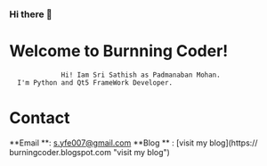 ### Hi there 👋

<!--
**sri0711/sri0711** is a ✨ _special_ ✨ repository because its `README.md` (this file) appears on your GitHub profile.

Here are some ideas to get you started:

- 🔭 I’m currently working on ...
- 🌱 I’m currently learning ...
- 👯 I’m looking to collaborate on ...
- 🤔 I’m looking for help with ...
- 💬 Ask me about ...
- 📫 How to reach me: ...
- 😄 Pronouns: ...
### ⚡ Fun fact: ...
-->

# Welcome to Burnning Coder!

	             Hi! Iam Sri Sathish as Padmanaban Mohan.
	  I'm Python and Qt5 FrameWork Developer.




# Contact 
**Email **: s.yfe007@gmail.com
**Blog ** : [visit my blog](https:// burningcoder.blogspot.com "visit my blog")

